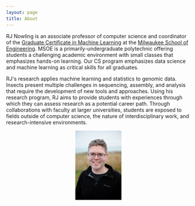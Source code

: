 ```yaml
---
layout: page
title: About
---
```


RJ Nowling is an associate professor of computer science and coordinator of the [Graduate Certificate in Machine Learning](https://www.msoe.edu/academics/certificates/machine-learning-graduate-certificate/) at the [Milwaukee School of Engineering](https://www.msoe.edu).  MSOE is a primarily-undergraduate polytechnic offering students a challenging academic environment with small classes that emphasizes hands-on learning.  Our CS program emphasizes data science and machine learning as critical skills for all graduates.

RJ's research applies machine learning and statistics to genomic data.  Insects present multiple challenges in sequencing, assembly, and analysis that require the development of new tools and approaches.  Using his research program, RJ aims to provide students with experiences through which they can assess research as a potential career path.  Through collaborations with faculty at larger universities, students are exposed to fields outside of computer science, the nature of interdisciplinary work, and research-intensive environments.

<center><img src="/images/photos/nowling.jpg" width="25%" height="25%" /></center>
